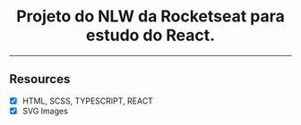 <h1 align="center">
Projeto do NLW da Rocketseat para estudo do React.
</h1>

<hr>

## Resources

- [x] HTML, SCSS, TYPESCRIPT, REACT
- [x] SVG Images
